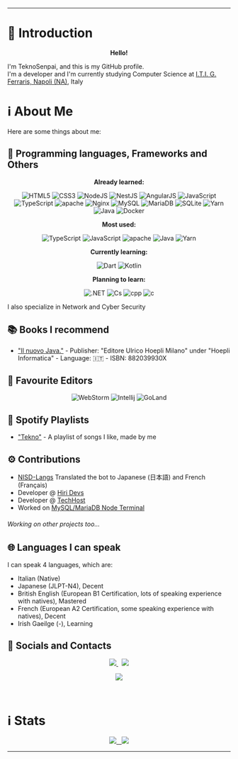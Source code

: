 ***

<h1>🎤 Introduction</h1>
<p>
<p align="center">
    <strong>Hello!</strong>
</p>
I'm TeknoSenpai, and this is my GitHub profile. 
<br> I'm a developer and I'm currently studying Computer Science at <a href="https://itiferraris.edu.it">I.T.I. G. Ferraris, Napoli (NA)</a>, Italy </p>
<h1>ℹ️ About Me</h1>
<p>Here are some things about me:</p>
<h2>🔧 Programming languages, Frameworks and Others</h2>
<p align="center">
    <strong>Already learned:</strong>
</p>
<p align="center">
    <img alt="HTML5" src="https://img.shields.io/badge/html5-000000.svg?&style=for-the-badge&logo=html5&logoColor=white" />
    <img alt="CSS3" src="https://img.shields.io/badge/css3-000000.svg?&style=for-the-badge&logo=css3&logoColor=white" />
    <img alt="NodeJS" src="https://img.shields.io/badge/node.js-000000.svg?&style=for-the-badge&logo=node.js&logoColor=white" />
    <img alt="NestJS" src="https://img.shields.io/badge/nest.js-000000.svg?&style=for-the-badge&logo=nestjs&logoColor=white" />
    <img alt="AngularJS" src="https://img.shields.io/badge/Angular 2-000000.svg?&style=for-the-badge&logo=angularjs&logoColor=white" />
    <img alt="JavaScript" src="https://img.shields.io/badge/javascript-000000.svg?&style=for-the-badge&logo=javascript&logoColor=%23F7DF1E" />
    <img alt="TypeScript" src="https://img.shields.io/badge/typescript-000000.svg?&style=for-the-badge&logo=typescript&logoColor=%448cab" />
    <img alt="apache" src="https://img.shields.io/badge/apache-000000.svg?&style=for-the-badge&logo=apache&logoColor=white" />
    <img alt="Nginx" src="https://img.shields.io/badge/nginx-000000.svg?&style=for-the-badge&logo=nginx&logoColor=white" />
    <img alt="MySQL" src="https://img.shields.io/badge/mysql-000000.svg?&style=for-the-badge&logo=mysql&logoColor=white" />
    <img alt="MariaDB" src="https://img.shields.io/badge/MariaDB-000000?style=for-the-badge&logo=mariadb&logoColor=white" />
    <img alt="SQLite" src="https://img.shields.io/badge/sqlite-000000.svg?style=for-the-badge&logo=sqlite&logoColor=white" />
    <img alt="Yarn" src="https://img.shields.io/badge/yarn-000000.svg?style=for-the-badge&logo=yarn&logoColor=white" />
    <img alt="Java" src="https://img.shields.io/badge/java-000000.svg?&style=for-the-badge&logo=javajre&logoColor=white" />
    <img alt="Docker" src="https://img.shields.io/badge/docker-000000.svg?style=for-the-badge&logo=docker&logoColor=white" />
</p>
<p align="center">
    <strong>Most used:</strong>
</p>
<p align="center">
    <img alt="TypeScript" src="https://img.shields.io/badge/typescript-000000.svg?&style=for-the-badge&logo=typescript&logoColor=%448cab" />
    <img alt="JavaScript" src="https://img.shields.io/badge/javascript-000000.svg?&style=for-the-badge&logo=javascript&logoColor=%23F7DF1E" />
    <img alt="apache" src="https://img.shields.io/badge/apache-000000.svg?&style=for-the-badge&logo=apache&logoColor=white" />
    <img alt="Java" src="https://img.shields.io/badge/java-000000.svg?&style=for-the-badge&logo=javajre&logoColor=white" />
    <img alt="Yarn" src="https://img.shields.io/badge/yarn-000000.svg?style=for-the-badge&logo=yarn&logoColor=white" />
</p>
<p align="center">
    <strong>Currently learning:</strong> 
</p>
<p align="center">
    <img alt="Dart" src="https://img.shields.io/badge/dart-000000.svg?&style=for-the-badge&logo=dart&logoColor=white" />
    <img alt="Kotlin" src="https://img.shields.io/badge/kotlin-000000.svg?&style=for-the-badge&logo=kotlin&logoColor=white" />
</p>
<p align="center">
    <strong>Planning to learn:</strong>
</p>
<p align="center">
    <img alt=".NET" src="https://img.shields.io/badge/.NET-000000?style=for-the-badge&logo=.net&logoColor=white" />
    <img alt="Cs" src="https://img.shields.io/badge/c%23-000000.svg?style=for-the-badge&logo=c-sharp&logoColor=white" />
    <img alt="cpp" src="https://img.shields.io/badge/c++-000000?style=for-the-badge&logo=cplusplus&logoColor=white" />
    <img alt="c" src="https://img.shields.io/badge/c-000000?style=for-the-badge&logo=c&logoColor=white" />
</p>
<p>I also specialize in Network and Cyber Security</p>
<h2>📚 Books I recommend</h2>
<p>
<ul>
    <li>
        <a href="https://www.amazon.it/gp/product/882039930X">"Il nuovo Java."</a> - Publisher: "Editore Ulrico Hoepli Milano" under "Hoepli Informatica" - Language: 🇮🇹 - ISBN: 882039930X
    </li>
</ul>
<h2>📝 Favourite Editors</h2>
<p align="center">
    <img alt="WebStorm" src="https://img.shields.io/badge/webstorm-000000.svg?style=for-the-badge&logo=webstorm&logoColor=white" />
    <img alt="Intellij" src="https://img.shields.io/badge/intelliJidea-000000.svg?style=for-the-badge&logo=intellij-idea&logoColor=white" />
    <img alt="GoLand" src="https://img.shields.io/badge/goland-000000.svg?style=for-the-badge&logo=goland&logoColor=white" />
</p>
<h2>🎵 Spotify Playlists</h2>
<ul>
    <li>
        <a href="https://open.spotify.com/playlist/2wK9y8SGH63YY1EtIbmmUA">"Tekno"</a> - A playlist of songs I like, made by me
    </li>
</ul>
<h2>⚙️ Contributions</h2>
<ul>
    <li>
        <a href="https://github.com/Polliog/NISD-Langs" target="_blank">NISD-Langs</a> Translated the bot to Japanese (日本語) and French (Français)
    </li>
    <li> Developer @ <a href="https://hiri.dev" target="_blank">Hiri Devs</a>
    </li>
    <li> Developer @ <a href="https://techhost.live" target="_blank">TechHost</a>
    </li>
    <li> Worked on <a href="https://github.com/TeknoSenpai/MySQL-MariaDB-Node-Terminal">MySQL/MariaDB Node Terminal</a>
    </li>
</ul>
<h6>Working on other projects too...</h6>
<h2>🌐 Languages I can speak</h2>
<p> I can speak 4 languages, which are:
<ul>
    <li> Italian (Native) </li>
    <li> Japanese (JLPT-N4), Decent </li>
    <li> British English (European B1 Certification, lots of speaking experience with natives), Mastered </li>
    <li> French (European A2 Certification, some speaking experience with natives), Decent </li>
    <li> Irish Gaeilge (-), Learning </li>
</ul>
<h2>📱 Socials and Contacts</h2>
<p align="center">
    <a href="https://instagram.com/teknosenpai" target="_blank">
    <img src="https://img.shields.io/badge/@teknosenpai-Instagram-000000.svg?style=for-the-badge&logoColor=white">
    </a>
    &nbsp;
    <a href="mailto:tekno@hiri.dev" target="_blank">
    <img src="https://img.shields.io/badge/tekno@hiri.dev-eMail-000000.svg?style=for-the-badge">
    </a>
</p>
<p align="center">
    <img src="https://lanyard.cnrad.dev/api/836663939609657385">
</p>
<!---
<h1>💻 Hiri Devs</h1>
<p align="center">
    <img align="center" src="http://hiri.dev/logo/hiri-banner.png">
    <h2><strong>Hiri Devs</strong></h2>
    ...things
</p>
-->
<br>
<h1>ℹ️ Stats</h1>
<p align="center">
    <a href="https://github.com/anuraghazra/github-readme-stats">
    <img src="https://github-readme-stats.vercel.app/api?username=teknosenpai&show_icons=true&theme=tokyonight&count_private=true" />
    &nbsp;
    </a>
    <a href="https://github.com/anuraghazra/github-readme-stats">
    <img src="https://github-readme-stats.vercel.app/api/top-langs/?username=teknosenpai&theme=tokyonight&count_private=true" />
    </a>
</p>

***
